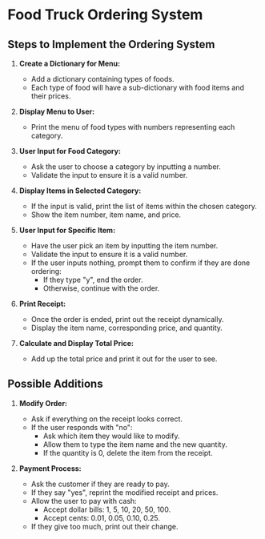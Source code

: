 # Food Truck Ordering System

## Steps to Implement the Ordering System

1. **Create a Dictionary for Menu:**
   - Add a dictionary containing types of foods.
   - Each type of food will have a sub-dictionary with food items and their prices.

2. **Display Menu to User:**
   - Print the menu of food types with numbers representing each category.

3. **User Input for Food Category:**
   - Ask the user to choose a category by inputting a number.
   - Validate the input to ensure it is a valid number.

4. **Display Items in Selected Category:**
   - If the input is valid, print the list of items within the chosen category.
   - Show the item number, item name, and price.

5. **User Input for Specific Item:**
   - Have the user pick an item by inputting the item number.
   - Validate the input to ensure it is a valid number.
   - If the user inputs nothing, prompt them to confirm if they are done ordering:
     - If they type "y", end the order.
     - Otherwise, continue with the order.

6. **Print Receipt:**
   - Once the order is ended, print out the receipt dynamically.
   - Display the item name, corresponding price, and quantity.

7. **Calculate and Display Total Price:**
   - Add up the total price and print it out for the user to see.

## Possible Additions

1. **Modify Order:**
   - Ask if everything on the receipt looks correct.
   - If the user responds with "no":
     - Ask which item they would like to modify.
     - Allow them to type the item name and the new quantity.
     - If the quantity is 0, delete the item from the receipt.

2. **Payment Process:**
   - Ask the customer if they are ready to pay.
   - If they say "yes", reprint the modified receipt and prices.
   - Allow the user to pay with cash:
     - Accept dollar bills: 1, 5, 10, 20, 50, 100.
     - Accept cents: 0.01, 0.05, 0.10, 0.25.
   - If they give too much, print out their change.
